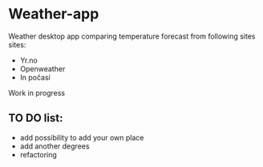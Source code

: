 # Weather-app

Weather desktop app comparing temperature forecast from following sites sites:

<ul>
<li>Yr.no</li>
<li>Openweather</li>
<li>In počasí</li>
</ul>


Work in progress

## TO DO list:
<ul>
<li>add possibility to add your own place</li>
<li>add another degrees</li>
<li>refactoring</li>
</ul>

